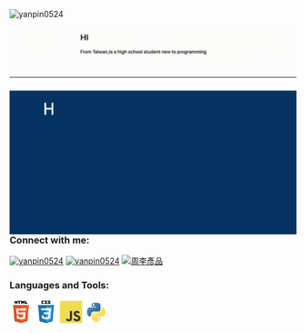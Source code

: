 <p align="left"> <img src="https://komarev.com/ghpvc/?username=yanpin0524&label=Profile%20views&color=0e75b6&style=flat" alt="yanpin0524" /> </p>

<img src="giphy.gif">
<hr>
<div align="left">
<p>
<img align="right" src="https://github.com/yanpin0524/yanpin0524/blob/main/messagif.gif?raw=true" alt="yanpin0524" /></p>  
  
<h3>Connect with me:</h3>
<p>
<a href="https://codepen.io/yanpin0524" target="_blank"><img align="center" src="https://raw.githubusercontent.com/rahuldkjain/github-profile-readme-generator/master/src/images/icons/Social/codepen.svg" alt="yanpin0524" height="30" width="40" /></a>
<a href="https://twitter.com/yanpin0524" target="_blank"><img align="center" src="https://raw.githubusercontent.com/rahuldkjain/github-profile-readme-generator/master/src/images/icons/Social/twitter.svg" alt="yanpin0524" height="30" width="40" /></a>
<a href="https://www.linkedin.com/in/yanpin0524/" target="_blank"><img align="center" src="https://raw.githubusercontent.com/rahuldkjain/github-profile-readme-generator/master/src/images/icons/Social/linked-in-alt.svg" alt="周李彥品" height="30" width="40" /></a>
</p>

<h3>Languages and Tools:</h3>
<p>
    <img src="https://raw.githubusercontent.com/devicons/devicon/master/icons/html5/html5-original-wordmark.svg" alt="html5" width="40" height="40"/> 
    <img src="https://raw.githubusercontent.com/devicons/devicon/master/icons/css3/css3-original-wordmark.svg" alt="css3" width="40" height="40"/> 
    <img src="https://raw.githubusercontent.com/devicons/devicon/master/icons/javascript/javascript-original.svg" alt="javascript" width="40" height="40"/> 
    <img src="https://raw.githubusercontent.com/devicons/devicon/master/icons/python/python-original.svg" alt="python" width="40" height="40"/> 
</p>
<div>
  
